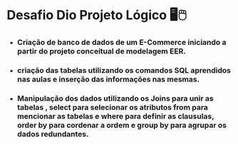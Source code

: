 # Desafio Dio Projeto Lógico :desktop_computer::computer_mouse:

- ### Criação de banco de dados de um E-Commerce iniciando a partir do projeto conceitual de modelagem EER.

-  ### criação das tabelas utilizando os comandos SQL aprendidos nas aulas e inserção das informações nas mesmas.

- ### Manipulação dos dados utilizando os Joins para unir as tabelas , select para selecionar os atributos from para mencionar as tabelas e where para definir as clausulas, order by para cordenar a ordem e group by para agrupar os dados redundantes.

   